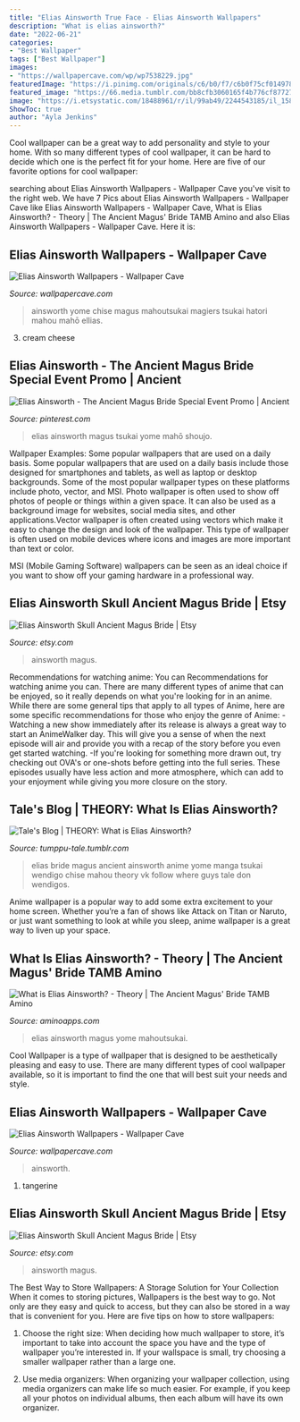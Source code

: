```yaml
---
title: "Elias Ainsworth True Face - Elias Ainsworth Wallpapers"
description: "What is elias ainsworth?"
date: "2022-06-21"
categories:
- "Best Wallpaper"
tags: ["Best Wallpaper"]
images:
- "https://wallpapercave.com/wp/wp7538229.jpg"
featuredImage: "https://i.pinimg.com/originals/c6/b0/f7/c6b0f75cf0149785e6d0d2e399b938d1.jpg"
featured_image: "https://66.media.tumblr.com/bb8cfb3060165f4b776cf8772766db84/tumblr_inline_nu445dlsyV1sjhbu2_500.png"
image: "https://i.etsystatic.com/18488961/r/il/99ab49/2244543185/il_1588xN.2244543185_huu9.jpg"
ShowToc: true
author: "Ayla Jenkins"
---
```



Cool wallpaper can be a great way to add personality and style to your home. With so many different types of cool wallpaper, it can be hard to decide which one is the perfect fit for your home. Here are five of our favorite options for cool wallpaper: 

	

		
searching about Elias Ainsworth Wallpapers - Wallpaper Cave you've visit to the right web. We have 7 Pics about Elias Ainsworth Wallpapers - Wallpaper Cave like Elias Ainsworth Wallpapers - Wallpaper Cave, What is Elias Ainsworth? - Theory | The Ancient Magus&#039; Bride TAMB Amino and also Elias Ainsworth Wallpapers - Wallpaper Cave. Here it is:
		
    
## Elias Ainsworth Wallpapers - Wallpaper Cave

<img loading=lazy src="https://wallpapercave.com/wp/wp7538229.jpg" onerror="this.onerror=null;this.src='https://tse4.mm.bing.net/th?id=OIP.44CDdIrl3FUdAjHffI8vMQHaJ4&amp;pid=15.1';" alt="Elias Ainsworth Wallpapers - Wallpaper Cave">

_Source: wallpapercave.com_

>ainsworth yome chise magus mahoutsukai magiers tsukai hatori mahou mahō ellias. 

	

3. cream cheese 

    
## Elias Ainsworth - The Ancient Magus Bride Special Event Promo | Ancient

<img loading=lazy src="https://i.pinimg.com/originals/c6/b0/f7/c6b0f75cf0149785e6d0d2e399b938d1.jpg" onerror="this.onerror=null;this.src='https://tse2.mm.bing.net/th?id=OIP.PYFWOlho1UK_nZ6besYAZQAAAA&amp;pid=15.1';" alt="Elias Ainsworth - The Ancient Magus Bride Special Event Promo | Ancient">

_Source: pinterest.com_

>elias ainsworth magus tsukai yome mahō shoujo. 

	

Wallpaper Examples: Some popular wallpapers that are used on a daily basis.
Some popular wallpapers that are used on a daily basis include those designed for smartphones and tablets, as well as laptop or desktop backgrounds. Some of the most popular wallpaper types on these platforms include photo, vector, and MSI. 
Photo wallpaper is often used to show off photos of people or things within a given space. It can also be used as a background image for websites, social media sites, and other applications.Vector wallpaper is often created using vectors which make it easy to change the design and look of the wallpaper. This type of wallpaper is often used on mobile devices where icons and images are more important than text or color. 

MSI (Mobile Gaming Software) wallpapers can be seen as an ideal choice if you want to show off your gaming hardware in a professional way.

    
## Elias Ainsworth Skull Ancient Magus Bride | Etsy

<img loading=lazy src="https://i.etsystatic.com/18488961/r/il/99ab49/2244543185/il_1588xN.2244543185_huu9.jpg" onerror="this.onerror=null;this.src='https://tse3.mm.bing.net/th?id=OIP.9Zjh7r77I6-PTcRRZQIrMwHaJ3&amp;pid=15.1';" alt="Elias Ainsworth Skull Ancient Magus Bride | Etsy">

_Source: etsy.com_

>ainsworth magus. 

	

Recommendations for watching anime: You can
Recommendations for watching anime you can. There are many different types of anime that can be enjoyed, so it really depends on what you're looking for in an anime. While there are some general tips that apply to all types of Anime, here are some specific recommendations for those who enjoy the genre of Anime: 
-Watching a new show immediately after its release is always a great way to start an AnimeWalker day. This will give you a sense of when the next episode will air and provide you with a recap of the story before you even get started watching. 
-If you're looking for something more drawn out, try checking out OVA's or one-shots before getting into the full series. These episodes usually have less action and more atmosphere, which can add to your enjoyment while giving you more closure on the story.

    
## Tale&#039;s Blog | THEORY: What Is Elias Ainsworth?

<img loading=lazy src="https://66.media.tumblr.com/bb8cfb3060165f4b776cf8772766db84/tumblr_inline_nu445dlsyV1sjhbu2_500.png" onerror="this.onerror=null;this.src='https://tse1.mm.bing.net/th?id=OIP.9nNMQtrQt9ogYR9H_AnEqgHaI4&amp;pid=15.1';" alt="Tale&#039;s Blog | THEORY: What is Elias Ainsworth?">

_Source: tumppu-tale.tumblr.com_

>elias bride magus ancient ainsworth anime yome manga tsukai wendigo chise mahou theory vk follow where guys tale don wendigos. 

	

Anime wallpaper is a popular way to add some extra excitement to your home screen. Whether you’re a fan of shows like Attack on Titan or Naruto, or just want something to look at while you sleep, anime wallpaper is a great way to liven up your space.

    
## What Is Elias Ainsworth? - Theory | The Ancient Magus&#039; Bride TAMB Amino

<img loading=lazy src="https://pm1.narvii.com/6977/eef260443f734fe068f7c1fbf0d12db6a6095dbcr1-1222-994v2_hq.jpg" onerror="this.onerror=null;this.src='https://tse4.mm.bing.net/th?id=OIP.2oSRFCkTe9Hjl-XjBdFHagHaGB&amp;pid=15.1';" alt="What is Elias Ainsworth? - Theory | The Ancient Magus&#039; Bride TAMB Amino">

_Source: aminoapps.com_

>elias ainsworth magus yome mahoutsukai. 

	

Cool Wallpaper is a type of wallpaper that is designed to be aesthetically pleasing and easy to use. There are many different types of cool wallpaper available, so it is important to find the one that will best suit your needs and style.

    
## Elias Ainsworth Wallpapers - Wallpaper Cave

<img loading=lazy src="https://wallpapercave.com/wp/wp7538090.jpg" onerror="this.onerror=null;this.src='https://tse2.mm.bing.net/th?id=OIP.qh8EycHKOgukByZQOEv75gHaKg&amp;pid=15.1';" alt="Elias Ainsworth Wallpapers - Wallpaper Cave">

_Source: wallpapercave.com_

>ainsworth. 

	

1. tangerine 

    
## Elias Ainsworth Skull Ancient Magus Bride | Etsy

<img loading=lazy src="https://i.etsystatic.com/18488961/r/il/99ab49/2244543185/il_794xN.2244543185_huu9.jpg" onerror="this.onerror=null;this.src='https://tse3.mm.bing.net/th?id=OIP.yifyo1Dyw0zylDM77T9VyQHaJ4&amp;pid=15.1';" alt="Elias Ainsworth Skull Ancient Magus Bride | Etsy">

_Source: etsy.com_

>ainsworth magus. 

	

The Best Way to Store Wallpapers: A Storage Solution for Your Collection
When it comes to storing pictures, Wallpapers is the best way to go. Not only are they easy and quick to access, but they can also be stored in a way that is convenient for you. Here are five tips on how to store wallpapers:
1) Choose the right size: When deciding how much wallpaper to store, it’s important to take into account the space you have and the type of wallpaper you’re interested in. If your wallspace is small, try choosing a smaller wallpaper rather than a large one.

2) Use media organizers: When organizing your wallpaper collection, using media organizers can make life so much easier. For example, if you keep all your photos on individual albums, then each album will have its own organizer.

